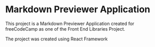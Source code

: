# Markdown Previewer Application

This project is a Markdown Previewer Application created for freeCodeCamp as one of the Front End Libraries Project.

The project was created using React Framework